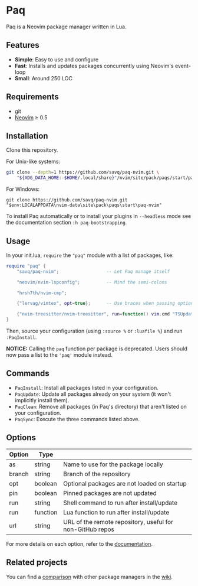 # Paq

Paq is a Neovim package manager written in Lua.


## Features

- __Simple__: Easy to use and configure
- __Fast__:   Installs and updates packages concurrently using Neovim's event-loop
- __Small__:  Around 250 LOC


## Requirements

- git
- [Neovim](https://github.com/neovim/neovim) ≥ 0.5


## Installation

Clone this repository.

For Unix-like systems:

```sh
git clone --depth=1 https://github.com/savq/paq-nvim.git \
    "${XDG_DATA_HOME:-$HOME/.local/share}"/nvim/site/pack/paqs/start/paq-nvim
```

For Windows:
```
git clone https://github.com/savq/paq-nvim.git "$env:LOCALAPPDATA\nvim-data\site\pack\paqs\start\paq-nvim"
```

To install Paq automatically or to install your plugins in `--headless` mode
see the documentation section `:h paq-bootstrapping`.


## Usage

In your init.lua, `require` the `"paq"` module with a list of packages, like:

```lua
require "paq" {
    "savq/paq-nvim";                  -- Let Paq manage itself

    "neovim/nvim-lspconfig";          -- Mind the semi-colons

    "hrsh7th/nvim-cmp";

    {"lervag/vimtex", opt=true};      -- Use braces when passing options

    {"nvim-treesitter/nvim-treesitter", run=function() vim.cmd "TSUpdate" end};
}
```

Then, source your configuration (using `:source %` or `:luafile %`) and run `:PaqInstall`.


**NOTICE:**
Calling the `paq` function per package is deprecated. Users should now pass a list to the `'paq'` module instead.


## Commands

- `PaqInstall`: Install all packages listed in your configuration.
- `PaqUpdate`: Update all packages already on your system (it won't implicitly install them).
- `PaqClean`: Remove all packages (in Paq's directory) that aren't listed on your configuration.
- `PaqSync`: Execute the three commands listed above.


## Options

| Option | Type     |                                                           |
|--------|----------|-----------------------------------------------------------|
| as     | string   | Name to use for the package locally                       |
| branch | string   | Branch of the repository                                  |
| opt    | boolean  | Optional packages are not loaded on startup               |
| pin    | boolean  | Pinned packages are not updated                           |
| run    | string   | Shell command to run after install/update                 |
| run    | function | Lua function to run after install/update                  |
| url    | string   | URL of the remote repository, useful for non-GitHub repos |

For more details on each option, refer to the
[documentation](https://github.com/savq/paq-nvim/tree/master/doc/paq-nvim.txt).


## Related projects

You can find a [comparison](https://github.com/savq/paq-nvim/wiki/Comparisons)
with other package managers in the [wiki](https://github.com/savq/paq-nvim/wiki).
